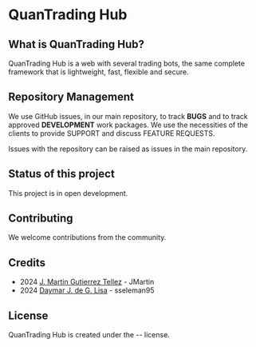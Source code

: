 # QuanTrading Hub

## What is QuanTrading Hub?

QuanTrading Hub is a web with several trading bots, the same complete framework that is lightweight, fast, flexible and secure.

## Repository Management

We use GitHub issues, in our main repository, to track **BUGS** and to track approved **DEVELOPMENT** work packages.
We use the necessities of the clients to provide SUPPORT and discuss
FEATURE REQUESTS.

Issues with the repository can be raised as issues in the main repository.

## Status of this project

This project is in open development.

## Contributing

We welcome contributions from the community.

## Credits

- 2024 [J. Martin Gutierrez Tellez](https://github.com/jmartingt95) - JMartin
- 2024 [Daymar J. de G. Lisa](https://github.com/sseleman95) - sseleman95

## License

QuanTrading Hub is created under the -- license.
